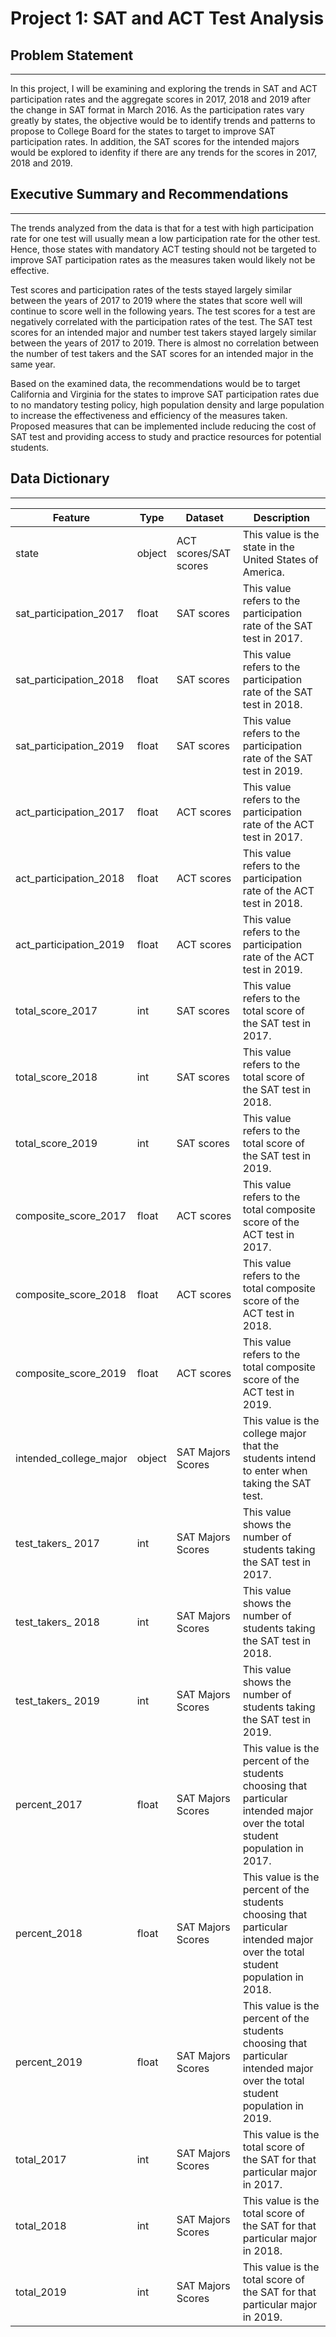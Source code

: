 # Project 1: SAT and ACT Test Analysis

## Problem Statement
***

In this project, I will be examining and exploring the trends in SAT and ACT participation rates and the aggregate scores in 2017, 2018 and 2019 after the change in SAT format in March 2016. As the participation rates vary greatly by states, the objective would be to identify trends and patterns to propose to College Board for the states to target to improve SAT participation rates. In addition, the SAT scores for the intended majors would be explored to idenfity if there are any trends for the scores in 2017, 2018 and 2019.



## Executive Summary and Recommendations
***

The trends analyzed from the data is that for a test with high participation rate for one test will usually mean a low participation rate for the other test. Hence, those states with mandatory ACT testing should not be targeted to improve SAT participation rates as the measures taken would likely not be effective. 

Test scores and participation rates of the tests stayed largely similar between the years of 2017 to 2019 where the states that score well will continue to score well in the following years. The test scores for a test are negatively correlated with the participation rates of the test.
The SAT test scores for an intended major and number test takers stayed largely similar between the years of 2017 to 2019.  There is almost no correlation between the number of test takers and the SAT scores for an intended major in the same year.

Based on the examined data, the recommendations would be to target California and Virginia for the states to improve SAT participation rates due to no mandatory testing policy, high population density and large population to increase the effectiveness and efficiency of the measures taken. Proposed measures that can be implemented include reducing the cost of SAT test and providing access to study and practice resources for potential students. 

## Data Dictionary
***

|Feature|Type|Dataset|Description|
|---|---|---|---|
|state|object|ACT scores/SAT scores|This value is the state in the United States of America.|
|sat_participation_2017|float|SAT scores|This value refers to the participation rate of the SAT test in 2017.| 
|sat_participation_2018|float|SAT scores|This value refers to the participation rate of the SAT test in 2018.| 
|sat_participation_2019|float|SAT scores|This value refers to the participation rate of the SAT test in 2019.| 
|act_participation_2017|float|ACT scores|This value refers to the participation rate of the ACT test in 2017.| 
|act_participation_2018|float|ACT scores|This value refers to the participation rate of the ACT test in 2018.| 
|act_participation_2019|float|ACT scores|This value refers to the participation rate of the ACT test in 2019.| 
|total_score_2017|int|SAT scores|This value refers to the total score of the SAT test in 2017.| 
|total_score_2018|int|SAT scores|This value refers to the total score of the SAT test in 2018.| 
|total_score_2019|int|SAT scores|This value refers to the total score of the SAT test in 2019.| 
|composite_score_2017|float|ACT scores|This value refers to the total composite score of the ACT test in 2017.|
|composite_score_2018|float|ACT scores|This value refers to the total composite score of the ACT test in 2018.|
|composite_score_2019|float|ACT scores|This value refers to the total composite score of the ACT test in 2019.|
|intended_college_major|object|SAT Majors Scores|This value is the college major that the students intend to enter when taking the SAT test.| 
|test_takers_ 2017|int|SAT Majors Scores|This value shows the number of students taking the SAT test in 2017.| 
|test_takers_ 2018|int|SAT Majors Scores|This value shows the number of students taking the SAT test in 2018.|
|test_takers_ 2019|int|SAT Majors Scores|This value shows the number of students taking the SAT test in 2019.|
|percent_2017|float|SAT Majors Scores|This value is the percent of the students choosing that particular intended major over the total student population in 2017.| 
|percent_2018|float|SAT Majors Scores|This value is the percent of the students choosing that particular intended major over the total student population in 2018.| 
|percent_2019|float|SAT Majors Scores|This value is the percent of the students choosing that particular intended major over the total student population in 2019.| 
|total_2017|int|SAT Majors Scores|This value is the total score of the SAT for that particular major in 2017.| 
|total_2018|int|SAT Majors Scores|This value is the total score of the SAT for that particular major in 2018.| 
|total_2019|int|SAT Majors Scores|This value is the total score of the SAT for that particular major in 2019.| 

